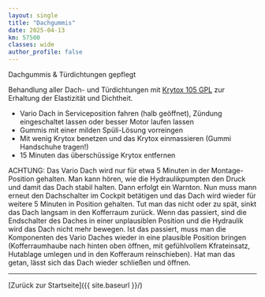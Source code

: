 ```yaml
---
layout: single
title: "Dachgummis" 
date: 2025-04-13
km: 57500
classes: wide
author_profile: false
---
```


Dachgummis & Türdichtungen gepflegt

Behandlung aller Dach- und Türdichtungen mit [Krytox 105 GPL](https://www.rn-etech.de/RN-eTech-GPL-105-Made-in-USA-30Gramm-Krytox/4700)  zur Erhaltung der Elastizität und Dichtheit.

- Vario Dach in Serviceposition fahren (halb geöffnet), Zündung eingeschaltet lassen oder besser Motor laufen lassen
- Gummis mit einer milden Spüli-Lösung vorreingen
- Mit wenig Krytox benetzen und das Krytox einmassieren (Gummi Handschuhe tragen!)
- 15 Minuten das überschüssige Krytox entfernen

ACHTUNG: Das Vario Dach wird nur für etwa 5 Minuten in der Montage-Position gehalten. Man kann hören, wie die Hydraulikpumpten den Druck und damit das Dach stabil halten. Dann erfolgt ein Warnton. Nun muss mann erneut den Dachschalter im Cockpit betätigen und das Dach wird wieder für weitere 5 Minuten in Position gehalten. Tut man das nicht oder zu spät, sinkt das Dach langsam in den Kofferraum zurück. Wenn das passiert, sind die Endschalter des Daches in einer unplausiblen Position und die Hydraulik wird das Dach nicht mehr bewegen. Ist das passiert, muss man die Komponenten des Vario Daches wieder in eine plausible Position bringen (Kofferraumhaube nach hinten oben öffnen, mit gefühlvollem Kfrateinsatz, Hutablage umlegen und in den Kofferaum reinschieben). Hat man das getan, lässt sich das Dach wieder schließen und öffnen.
 
---

[Zurück zur Startseite]({{ site.baseurl }}/)
